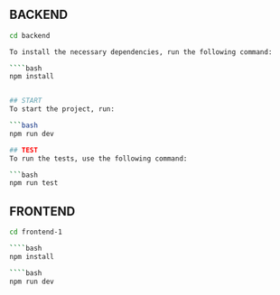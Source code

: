 ## BACKEND

`````bash
cd backend

To install the necessary dependencies, run the following command:

````bash
npm install


## START
To start the project, run:

```bash
npm run dev

## TEST
To run the tests, use the following command:

```bash
npm run test
`````

## FRONTEND

`````bash
cd frontend-1

````bash
npm install

````bash
npm run dev
`````
